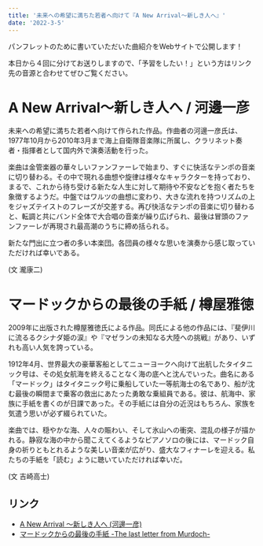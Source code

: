 ```yaml
---
title: '未来への希望に満ちた若者へ向けて『A New Arrival～新しき人へ』'
date: '2022-3-5'
---
```


パンフレットのために書いていただいた曲紹介をWebサイトで公開します！

本日から４回に分けてお送りしますので、「予習をしたい！」という方はリンク先の音源と合わせてぜひご覧ください。

# A New Arrival～新しき人へ / 河邊一彦

未来への希望に満ちた若者へ向けて作られた作品。作曲者の河邊一彦氏は、1977年10月から2010年3月まで海上自衛隊音楽隊に所属し、クラリネット奏者・指揮者として国内外で演奏活動を行った。

楽曲は金管楽器の華々しいファンファーレで始まり、すぐに快活なテンポの音楽に切り替わる。その中で現れる曲想や旋律は様々なキャラクターを持っており、まるで、これから待ち受ける新たな人生に対して期待や不安などを抱く者たちを象徴するようだ。中盤ではワルツの曲想に変わり、大きな流れを持つリズムの上をジャズテイストのフレーズが交差する。再び快活なテンポの音楽に切り替わると、転調と共にバンド全体で大合唱の音楽が繰り広げられ、最後は冒頭のファンファーレが再現され最高潮のうちに締め括られる。 

新たな門出に立つ者の多い本楽団。各団員の様々な思いを演奏から感じ取っていただければ幸いである。

(文 瀧康二)


# マードックからの最後の手紙 / 樽屋雅徳

2009年に出版された樽屋雅徳氏による作品。同氏による他の作品には、『斐伊川に流るるクシナダ姫の涙』や『マゼランの未知なる大陸への挑戦』があり、いずれも高い人気を誇っている。

1912年4月、世界最大の豪華客船としてニューヨークへ向けて出航したタイタニック号は、その処女航海を終えることなく海の底へと沈んでいった。曲名にある「マードック」はタイタニック号に乗船していた一等航海士の名であり、船が沈む最後の瞬間まで乗客の救出にあたった勇敢な乗組員である。彼は、航海中、家族に手紙を書くのが日課であった。その手紙には自分の近況はもちろん、家族を気遣う思いが必ず綴られていた。

楽曲では、穏やかな海、人々の賑わい、そして氷山への衝突、混乱の様子が描かれる。静寂な海の中から聞こえてくるようなピアノソロの後には、マードック自身の祈りともとれるような美しい音楽が広がり、盛大なフィナーレを迎える。私たちの手紙を「読む」ように聴いていただければ幸いだ。

(文 吉崎高士)

## リンク

- [A New Arrival ～新しき人へ (河邊一彦)](https://youtu.be/saNSGhHq-7k)
- [マードックからの最後の手紙 -The last letter from Murdoch-](https://www.youtube.com/watch?v=lmurZwVOAJg)


